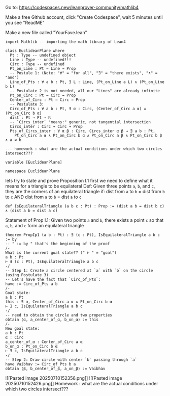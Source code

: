 Go to: https://codespaces.new/leanprover-community/mathlib4

Make a free Github account, click "Create Codespace", wait 5 minutes until you see "ReadME"

Make a new file called "YourFave.lean"

```
import Mathlib -- importing the math library of Lean4  

class EuclideanPlane where
  Pt : Type -- undefined object
  Line : Type -- undefined!!!
  Circ : Type -- undefined
  Pt_on_Line : Pt → Line → Prop
  -- Postule 1: (Note: "∀" = "for all", "∃" = "there exists", "∧" = "and")
  Line_of_Pts : ∀ a b : Pt, ∃ L : Line, (Pt_on_Line a L) ∧ (Pt_on_Line b L)
  -- Postulate 2 is not needed, all our "Lines" are already infinite
  Pt_on_Circ : Pt → Circ → Prop
  Center_of_Circ : Pt → Circ → Prop
  -- Postulate 3:
  Circ_of_Pts : ∀ a b : Pt, ∃ α : Circ, (Center_of_Circ a α) ∧ (Pt_on_Circ b α)
  dist : Pt → Pt → ℝ
  -- `Circs_inter` "means:" generic, not tangential intersection
  Circs_inter : Circ → Circ → Prop 
  Pts_of_Circs_inter : ∀ α β : Circ, Circs_inter α β → ∃ a b : Pt,
	Pt_on_Circ a α ∧ Pt_on_Circ b α ∧ Pt_on_Circ a β ∧ Pt_on_Circ b β ∧ a ≠ b

--- homework : what are the actual conditions under which two circles intersect???

variable [EuclideanPlane]

namespace EuclideanPlane
```

lets try to state and prove Proposition I.1
first we need to define what it means for a triangle to be equilateral
Def: Given three points `a`, `b`, and `c`, they are the corners of an equilateral triangle
if: dist from `a` to `b` = dist from `b` to `c` AND dist from `a` to `b` = dist `a` to `c`
```
def IsEquilateralTriangle (a b c : Pt) : Prop := (dist a b = dist b c) ∧ (dist a b = dist a c)
```
  
  Statement of Prop I.1: Given two points `a` and `b`, there exists a point `c` so that 
   `a`, `b`, and `c` form an equilateral triangle

```
theorem PropIp1 (a b : Pt) : ∃ (c : Pt), IsEquilateralTriangle a b c := by
-- " := by " that's the beginning of the proof
/-
What is the current goal state?? (" ⊢ " = "goal")
a b : Pt
⊢ ∃ (c : Pt), IsEquilateralTriangle a b c
-/
-- Step 1: Create a circle centered at `a` with `b` on the circle (using Postulate 3)
-- Let's have the fact that `Circ_of_Pts`:
have := Circ_of_Pts a b
/-
Goal state:
a b : Pt
this : ∃ α, Center_of_Circ a α ∧ Pt_on_Circ b α
⊢ ∃ c, IsEquilateralTriangle a b c
-/
-- need to obtain the circle and two properties
obtain ⟨α, a_center_of_α, b_on_α⟩ := this
/-
New goal state:
a b : Pt
α : Circ
a_center_of_α : Center_of_Circ a α
b_on_α : Pt_on_Circ b α
⊢ ∃ c, IsEquilateralTriangle a b c
-/
-- Step 2: Draw circle with center `b` passing through `a`
have Vaibhav := Circ_of_Pts b a
obtain ⟨β, b_center_of_β, a_on_β⟩ := Vaibhav
```

![[Pasted image 20250710152356.png]]
![[Pasted image 20250710152426.png]]
Homework : what are the actual conditions under which two circles intersect???